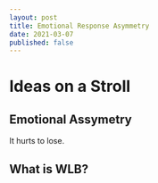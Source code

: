 ```yaml
---
layout: post
title: Emotional Response Asymmetry
date: 2021-03-07
published: false
---
```


# Ideas on a Stroll


## Emotional Assymetry
It hurts to lose.  

## What is WLB?


